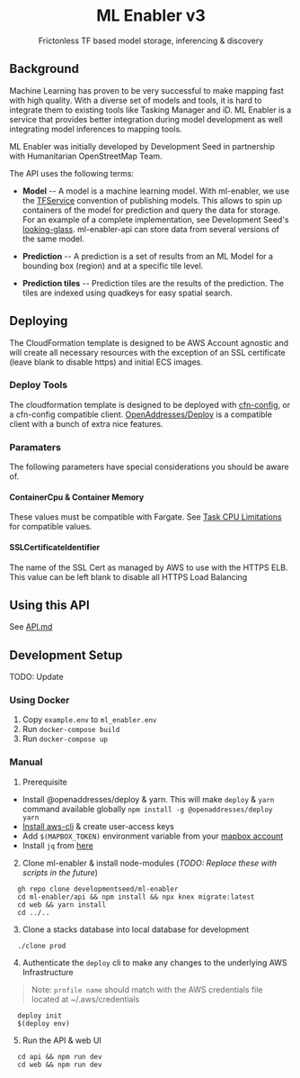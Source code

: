 <h1 align=center>ML Enabler v3</h1>

<p align=center>Frictonless TF based model storage, inferencing & discovery</p>

## Background

Machine Learning has proven to be very successful to make mapping fast with high quality. With a diverse set of models and tools, it is hard to integrate them to existing tools like Tasking Manager and iD. ML Enabler is a service that provides better integration during model development as well integrating model inferences to mapping tools.

ML Enabler was initially developed by Development Seed in partnership with Humanitarian OpenStreetMap Team.

The API uses the following terms:
* **Model** --
A model is a machine learning model. With ml-enabler, we use the [TFService](https://www.tensorflow.org/tfx/tutorials/serving/rest_simple) convention of publishing models. This allows to spin up containers of the model for prediction and query the data for storage. For an example of a complete implementation, see Development Seed's [looking-glass](https://github.com/developmentseed/looking-glass-pub/). ml-enabler-api can store data from several versions of the same model.

* **Prediction** --
A prediction is a set of results from an ML Model for a bounding box (region) and at a specific tile level.

* **Prediction tiles** --
Prediction tiles are the results of the prediction. The tiles are indexed using quadkeys for easy spatial search.

## Deploying

The CloudFormation template is designed to be AWS Account agnostic and will create all necessary resources with
the exception of an SSL certificate (leave blank to disable https) and initial ECS images.

### Deploy Tools

The cloudformation template is designed to be deployed with [cfn-config](https://github.com/mapbox/cfn-config),
or a cfn-config compatible client.  [OpenAddresses/Deploy](https://github.com/openaddresses/deploy) is a compatible
client with a bunch of extra nice features.

### Paramaters

The following parameters have special considerations you should be aware of.

#### ContainerCpu & Container Memory

These values must be compatible with Fargate. See [Task CPU Limitations](https://docs.aws.amazon.com/AmazonECS/latest/developerguide/task-cpu-memory-error.html)
for compatible values.

#### SSLCertificateIdentifier

The name of the SSL Cert as managed by AWS to use with the HTTPS ELB.
This value can be left blank to disable all HTTPS Load Balancing

## Using this API

See [API.md](/API.md)

## Development Setup

TODO: Update
### Using Docker
1. Copy `example.env` to `ml_enabler.env`
1. Run `docker-compose build`
2. Run `docker-compose up`

### Manual

1. Prerequisite
  - Install @openaddresses/deploy & yarn. This will make `deploy` & `yarn` command available globally
    ```npm install -g @openaddresses/deploy yarn```
  - [Install aws-cli](https://aws.amazon.com/cli/) & create user-access keys
  - Add `$(MAPBOX_TOKEN)` environment variable from your [mapbox account](https://account.mapbox.com/)
  - Install `jq` from [here](https://stedolan.github.io/jq/download/)

2. Clone ml-enabler & install node-modules (*TODO: Replace these with scripts in the future*)  
  ```
    gh repo clone developmentseed/ml-enabler
    cd ml-enabler/api && npm install && npx knex migrate:latest
    cd web && yarn install
    cd ../..
  ```
3. Clone a stacks database into local database for development
  ```
    ./clone prod
  ```
4. Authenticate the `deploy` cli to make any changes to the underlying AWS Infrastructure
  > Note: `profile name` should match with the AWS credentials file located at ~/.aws/credentials
  ```
    deploy init
    $(deploy env)
  ```
5. Run the API & web UI
  ```
    cd api && npm run dev
    cd web && npm run dev
  ```
